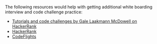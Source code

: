The following resources would help with getting additional white boarding interview and code challenge practice:
- [Tutorials and code challenges by Gale Laakmann McDowell on HackerRank](https://www.hackerrank.com/domains/tutorials/cracking-the-coding-interview)
- [HackerRank](https://www.hackerrank.com/)
- [CodeFlights](https://codefights.com/)

